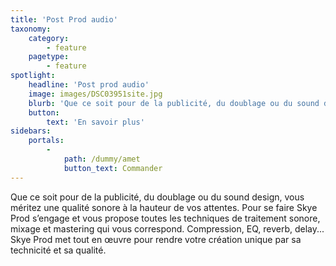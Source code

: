 ```yaml
---
title: 'Post Prod audio'
taxonomy:
    category:
        - feature
    pagetype:
        - feature
spotlight:
    headline: 'Post prod audio'
    image: images/DSC03951site.jpg
    blurb: 'Que ce soit pour de la publicité, du doublage ou du sound design, vous méritez une qualité sonore à la hauteur de vos attentes. Pour se faire Skye Prod s’engage et vous propose toutes les techniques de traitement sonore, mixage et mastering qui vous correspond. Compression, EQ, reverb, delay... Skye Prod met tout en œuvre pour rendre votre création unique par sa technicité et sa qualité.'
    button:
        text: 'En savoir plus'
sidebars:
    portals:
        -
            path: /dummy/amet
            button_text: Commander
---
```


Que ce soit pour de la publicité, du doublage ou du sound design, vous méritez une qualité sonore à la hauteur de vos attentes. Pour se faire Skye Prod s’engage et vous propose toutes les techniques de traitement sonore, mixage et mastering qui vous correspond. Compression, EQ, reverb, delay... Skye Prod met tout en œuvre pour rendre votre création unique par sa technicité et sa qualité.
